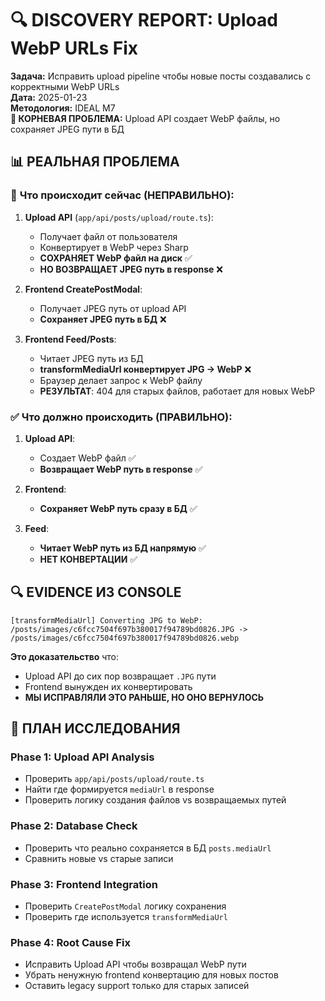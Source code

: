 # 🔍 DISCOVERY REPORT: Upload WebP URLs Fix

**Задача:** Исправить upload pipeline чтобы новые посты создавались с корректными WebP URLs  
**Дата:** 2025-01-23  
**Методология:** IDEAL M7  
**🎯 КОРНЕВАЯ ПРОБЛЕМА:** Upload API создает WebP файлы, но сохраняет JPEG пути в БД

## 📊 РЕАЛЬНАЯ ПРОБЛЕМА

### 🚨 **Что происходит сейчас (НЕПРАВИЛЬНО):**
1. **Upload API** (`app/api/posts/upload/route.ts`):
   - Получает файл от пользователя
   - Конвертирует в WebP через Sharp
   - **СОХРАНЯЕТ WebP файл на диск** ✅
   - **НО ВОЗВРАЩАЕТ JPEG путь в response** ❌
   
2. **Frontend CreatePostModal**:
   - Получает JPEG путь от upload API
   - **Сохраняет JPEG путь в БД** ❌
   
3. **Frontend Feed/Posts**:
   - Читает JPEG путь из БД
   - **transformMediaUrl конвертирует JPG → WebP** ❌
   - Браузер делает запрос к WebP файлу
   - **РЕЗУЛЬТАТ**: 404 для старых файлов, работает для новых WebP

### ✅ **Что должно происходить (ПРАВИЛЬНО):**
1. **Upload API**:
   - Создает WebP файл ✅
   - **Возвращает WebP путь в response** ✅
   
2. **Frontend**:
   - **Сохраняет WebP путь сразу в БД** ✅
   
3. **Feed**:
   - **Читает WebP путь из БД напрямую** ✅
   - **НЕТ КОНВЕРТАЦИИ** ✅

## 🔍 EVIDENCE ИЗ CONSOLE

```
[transformMediaUrl] Converting JPG to WebP: 
/posts/images/c6fcc7504f697b380017f94789bd0826.JPG -> 
/posts/images/c6fcc7504f697b380017f94789bd0826.webp
```

**Это доказательство** что:
- Upload API до сих пор возвращает `.JPG` пути
- Frontend вынужден их конвертировать
- **МЫ ИСПРАВЛЯЛИ ЭТО РАНЬШЕ, НО ОНО ВЕРНУЛОСЬ**

## 🎯 ПЛАН ИССЛЕДОВАНИЯ

### Phase 1: Upload API Analysis
- Проверить `app/api/posts/upload/route.ts`
- Найти где формируется `mediaUrl` в response
- Проверить логику создания файлов vs возвращаемых путей

### Phase 2: Database Check  
- Проверить что реально сохраняется в БД `posts.mediaUrl`
- Сравнить новые vs старые записи

### Phase 3: Frontend Integration
- Проверить `CreatePostModal` логику сохранения
- Проверить где используется `transformMediaUrl`

### Phase 4: Root Cause Fix
- Исправить Upload API чтобы возвращал WebP пути
- Убрать ненужную frontend конвертацию для новых постов
- Оставить legacy support только для старых записей 